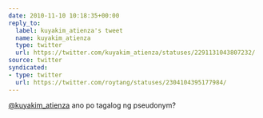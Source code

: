 ```yaml
---
date: 2010-11-10 10:18:35+00:00
reply_to:
  label: kuyakim_atienza's tweet
  name: kuyakim_atienza
  type: twitter
  url: https://twitter.com/kuyakim_atienza/statuses/2291131043807232/
source: twitter
syndicated:
- type: twitter
  url: https://twitter.com/roytang/statuses/2304104395177984/
---
```


[@kuyakim_atienza](https://twitter.com/kuyakim_atienza/) ano po tagalog ng pseudonym?